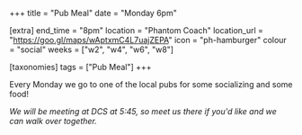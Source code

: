 +++
title = "Pub Meal"
date = "Monday 6pm"

[extra]
end_time = "8pm"
location = "Phantom Coach"
location_url = "https://goo.gl/maps/wAptxmC4L7uajZEPA"
icon = "ph-hamburger"
colour = "social"
weeks = ["w2", "w4", "w6", "w8"]

[taxonomies]
tags = ["Pub Meal"]
+++

Every Monday we go to one of the local pubs for some socializing and some food!

*We will be meeting at DCS at 5:45, so meet us there if you'd like and we can walk over together.*